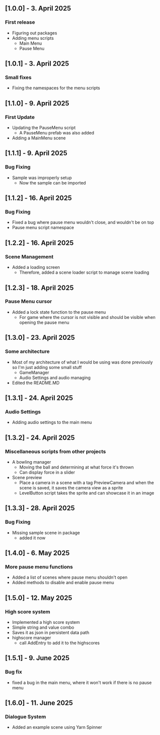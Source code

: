 ## [1.0.0] - 3. April 2025
### First release

- Figuring out packages
- Adding menu scripts
  - Main Menu
  - Pause Menu

## [1.0.1] - 3. April 2025
### Small fixes

- Fixing the namespaces for the menu scripts


## [1.1.0] - 9. April 2025
### First Update

- Updating the PauseMenu script
  - A PauseMenu prefab was also added
- Adding a MainMenu scene

## [1.1.1] - 9. April 2025
### Bug Fixing

- Sample was improperly setup
  - Now the sample can be imported

## [1.1.2] - 16. April 2025
### Bug Fixing

- Fixed a bug where pause menu wouldn't close, and wouldn't be on top
- Pause menu script namespace

## [1.2.2] - 16. April 2025
### Scene Management

- Added a loading screen
  - Therefore, added a scene loader script to manage scene loading

## [1.2.3] - 18. April 2025
### Pause Menu cursor

- Added a lock state function to the pause menu
  - For game where the cursor is not visible and should be visible when opening the pause menu

## [1.3.0] - 23. April 2025
### Some architecture

- Most of my architecture of what I would be using was done previously so I'm just adding some small stuff
  - GameManager
  - Audio Settings and audio managing
- Edited the README.MD

## [1.3.1] - 24. April 2025
### Audio Settings

- Adding audio settings to the main menu

## [1.3.2] - 24. April 2025
### Miscellaneous scripts from other projects

- A bowling manager
  - Moving the ball and determining at what force it's thrown
  - Can display force in a slider
- Scene preview
  - Place a camera in a scene with a tag PreviewCamera and when the scene is saved, it saves the camera view as a sprite
  - LevelButton script takes the sprite and can showcase it in an image 

## [1.3.3] - 28. April 2025
### Bug Fixing

- Missing sample scene in package 
  - added it now

## [1.4.0] - 6. May 2025
### More pause menu functions

- Added a list of scenes where pause menu shouldn't open
- Added methods to disable and enable pause menu

## [1.5.0] - 12. May 2025
### High score system

- Implemented a high score system
- Simple string and value combo
- Saves it as json in persistent data path
- highscore manager 
  - call AddEntry to add it to the highscores

## [1.5.1] - 9. June 2025
### Bug fix

- fixed a bug in the main menu, where it won't work if there is no pause menu

## [1.6.0] - 11. June 2025
### Dialogue System

- Added an example scene using Yarn Spinner